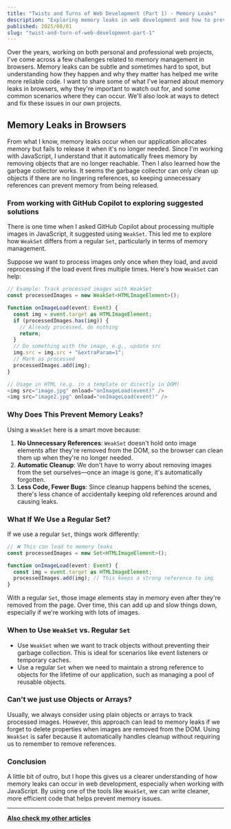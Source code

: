 ```yaml
---
title: "Twists and Turns of Web Development (Part 1) - Memory Leaks"
description: "Exploring memory leaks in web development and how to prevent them"
published: 2025/08/01
slug: "twist-and-turn-of-web-development-part-1"
---
```


Over the years, working on both personal and professional web projects, I've come across a few challenges related to memory management in browsers. Memory leaks can be subtle and sometimes hard to spot, but understanding how they happen and why they matter has helped me write more reliable code. I want to share some of what I've learned about memory leaks in browsers, why they're important to watch out for, and some common scenarios where they can occur. We'll also look at ways to detect and fix these issues in our own projects.

## Memory Leaks in Browsers

From what I know, memory leaks occur when our application allocates memory but fails to release it when it's no longer needed. Since I'm working with JavaScript, I understand that it automatically frees memory by removing objects that are no longer reachable. Then I also learned how the garbage collector works. It seems the garbage collector can only clean up objects if there are no lingering references, so keeping unnecessary references can prevent memory from being released.

### From working with GitHub Copilot to exploring suggested solutions
There is one time when I asked GitHub Copilot about processing multiple images in JavaScript, it suggested using `WeakSet`. This led me to explore how `WeakSet` differs from a regular `Set`, particularly in terms of memory management.

Suppose we want to process images only once when they load, and avoid reprocessing if the load event fires multiple times. Here's how `WeakSet` can help:

```typescript
// Example: Track processed images with WeakSet
const processedImages = new WeakSet<HTMLImageElement>();

function onImageLoad(event: Event) {
  const img = event.target as HTMLImageElement;
  if (processedImages.has(img)) {
    // Already processed, do nothing
    return;
  }
  // Do something with the image, e.g., update src
  img.src = img.src + "&extraParam=1";
  // Mark as processed
  processedImages.add(img);
}

// Usage in HTML (e.g. in a template or directly in DOM)
<img src="image.jpg" onload="onImageLoad(event)" />
<img src="image2.jpg" onload="onImageLoad(event)" />
```

### Why Does This Prevent Memory Leaks?

Using a `WeakSet` here is a smart move because:

1. **No Unnecessary References**: `WeakSet` doesn't hold onto image elements after they're removed from the DOM, so the browser can clean them up when they're no longer needed.
2. **Automatic Cleanup**: We don't have to worry about removing images from the set ourselves—once an image is gone, it's automatically forgotten.
3. **Less Code, Fewer Bugs**: Since cleanup happens behind the scenes, there's less chance of accidentally keeping old references around and causing leaks.

### What If We Use a Regular Set?

If we use a regular `Set`, things work differently:

```typescript
// ❌ This can lead to memory leaks
const processedImages = new Set<HTMLImageElement>();

function onImageLoad(event: Event) {
  const img = event.target as HTMLImageElement;
  processedImages.add(img); // This keeps a strong reference to img
}
```

With a regular `Set`, those image elements stay in memory even after they're removed from the page. Over time, this can add up and slow things down, especially if we're working with lots of images.

### When to Use `WeakSet` vs. Regular `Set`
- Use `WeakSet` when we want to track objects without preventing their garbage collection. This is ideal for scenarios like event listeners or temporary caches.
- Use a regular `Set` when we need to maintain a strong reference to objects for the lifetime of our application, such as managing a pool of reusable objects.

### Can't we just use Objects or Arrays?
Usually, we always consider using plain objects or arrays to track processed images. However, this approach can lead to memory leaks if we forget to delete properties when images are removed from the DOM. Using `WeakSet` is safer because it automatically handles cleanup without requiring us to remember to remove references.

### Conclusion
A little bit of outro, but I hope this gives us a clearer understanding of how memory leaks can occur in web development, especially when working with JavaScript. By using one of the tools like `WeakSet`, we can write cleaner, more efficient code that helps prevent memory issues.

---
**[Also check my other articles](/articles/)**